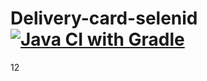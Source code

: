 # Delivery-card-selenid [![Java CI with Gradle](https://github.com/Tor419/Delivery-card-selenid/actions/workflows/gradle.yml/badge.svg)](https://github.com/Tor419/Delivery-card-selenid/actions/workflows/gradle.yml)

12
